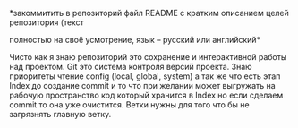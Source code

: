 *закоммитить в репозиторий файл README с кратким описанием целей репозитория (текст 

полностью на своё усмотрение, язык – русский или английский*

Чисто как я знаю репозиторий это сохранение и интерактивной работы над проектом. Git это система контроля версий проекта. Знаю приоритеты чтение config (local, global, system) а так же что есть этап Index до создание commit и то что при желании может выгружать на рабочую пространство код который хранится в Index но если сделаем commit то она уже очистится. Ветки нужны для того что бы не загрязнять главную ветку. 
